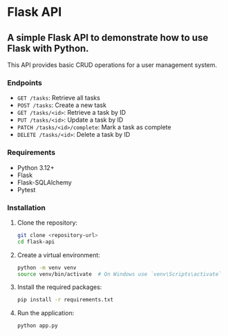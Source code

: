 # Flask API

## A simple Flask API to demonstrate how to use Flask with Python.

This API provides basic CRUD operations for a user management system.

### Endpoints

- `GET /tasks`: Retrieve all tasks
- `POST /tasks`: Create a new task
- `GET /tasks/<id>`: Retrieve a task by ID
- `PUT /tasks/<id>`: Update a task by ID
- `PATCH /tasks/<id>/complete`: Mark a task as complete
- `DELETE /tasks/<id>`: Delete a task by ID

### Requirements
- Python 3.12+
- Flask
- Flask-SQLAlchemy
- Pytest

### Installation
1. Clone the repository:
   ```bash
   git clone <repository-url>
   cd flask-api
   ```

2. Create a virtual environment:
   ```bash
   python -m venv venv
   source venv/bin/activate  # On Windows use `venv\Scripts\activate`
   ```

3. Install the required packages:
   ```bash
   pip install -r requirements.txt
   ```
4. Run the application:
   ```bash
   python app.py
   ```
